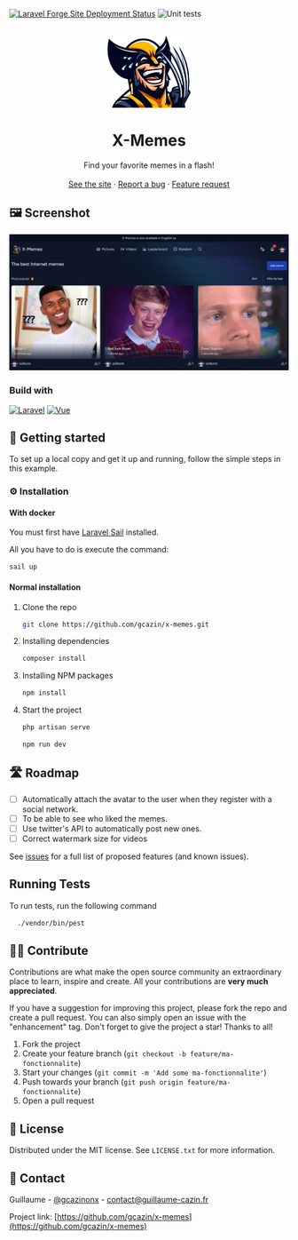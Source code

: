 [![Laravel Forge Site Deployment Status](https://img.shields.io/endpoint?url=https%3A%2F%2Fforge.laravel.com%2Fsite-badges%2F4a94f5fa-7a25-4af8-9dec-ff0900c9c25d%3Fdate%3D1&style=plastic)](https://forge.laravel.com/servers/741129/sites/2186314)
![Unit tests](https://github.com/gcazin/x-memes/actions/workflows/test.yml/badge.svg)

<!-- PROJECT LOGO -->
<br />
<div align="center">
  <a href="https://github.com/gcazin/x-memes">
    <img src="./public/images/favicon.png" alt="Logo" width="150">
  </a>

<h1 align="center">X-Memes</h3>

  <p align="center">
    Find your favorite memes in a flash!
    <br />
    <br />
    <a href="https://x-memes.com">See the site</a>
    ·
    <a href="https://github.com/gcazin/x-memes/issues">Report a bug</a>
    ·
    <a href="https://github.com/gcazin/x-memes/issues">Feature request</a>
  </p>
</div>

## 🖼️ Screenshot

![Product Name Screen Shot](./public/images/home.png)

### Build with

[![Laravel][Laravel.com]][Laravel-url]
[![Vue][Vue.js]][Vue-url]

## 🚀 Getting started

To set up a local copy and get it up and running, follow the simple steps in this example.

### ⚙️ Installation

#### With docker

You must first have [Laravel Sail](https://laravel.com/docs/11.x/sail) installed.

All you have to do is execute the command:

```bash
sail up
```

#### Normal installation

1. Clone the repo
    ```sh
    git clone https://github.com/gcazin/x-memes.git
    ```
2. Installing dependencies
    ```sh
    composer install
    ```
3. Installing NPM packages
    ```sh
    npm install
    ```
4. Start the project
    ```sh
    php artisan serve
    ```
    ```sh
    npm run dev
    ```

## 🛣️ Roadmap

-   [ ] Automatically attach the avatar to the user when they register with a social network.
- [ ] To be able to see who liked the memes.
- [ ] Use twitter's API to automatically post new ones.
- [ ] Correct watermark size for videos

See [issues](https://github.com/gcazin/x-memes/issues) for a full list of proposed features (and known issues).

## Running Tests

To run tests, run the following command

```bash
  ./vendor/bin/pest
```

## ✍🏻 Contribute

Contributions are what make the open source community an extraordinary place to learn, inspire and create. All your contributions are **very much appreciated**.

If you have a suggestion for improving this project, please fork the repo and create a pull request. You can also simply open an issue with the "enhancement" tag. Don't forget to give the project a star! Thanks to all!

1. Fork the project
2. Create your feature branch (`git checkout -b feature/ma-fonctionnalite`)
3. Start your changes (`git commit -m 'Add some ma-fonctionnalite'`)
4. Push towards your branch (`git push origin feature/ma-fonctionnalite`)
5. Open a pull request

## 📄 License

Distributed under the MIT license. See `LICENSE.txt` for more information.

## 🔗 Contact

Guillaume - [@gcazinonx](https://twitter.com/gcazinonx) - contact@guillaume-cazin.fr

Project link: [https://github.com/gcazin/x-memes](https://github.com/gcazin/x-memes)

[contributors-shield]: https://img.shields.io/github/contributors/gcazin/x-memes.svg?style=for-the-badge
[contributors-url]: https://github.com/gcazin/x-memes/graphs/contributors
[forks-shield]: https://img.shields.io/github/forks/gcazin/x-memes.svg?style=for-the-badge
[forks-url]: https://github.com/gcazin/x-memes/network/members
[stars-shield]: https://img.shields.io/github/stars/gcazin/x-memes.svg?style=for-the-badge
[stars-url]: https://github.com/gcazin/x-memes/stargazers
[issues-shield]: https://img.shields.io/github/issues/gcazin/x-memes.svg?style=for-the-badge
[issues-url]: https://github.com/gcazin/x-memes/issues
[license-shield]: https://img.shields.io/github/license/gcazin/x-memes.svg?style=for-the-badge
[license-url]: https://github.com/gcazin/x-memes/blob/master/LICENSE.txt
[linkedin-shield]: https://img.shields.io/badge/-LinkedIn-black.svg?style=for-the-badge&logo=linkedin&colorB=555
[linkedin-url]: https://linkedin.com/in/linkedin_username
[product-screenshot]: images/screenshot.png
[Vue.js]: https://img.shields.io/badge/Vue.js-35495E?style=for-the-badge&logo=vuedotjs&logoColor=4FC08D
[Vue.js]: https://img.shields.io/badge/Vue.js-35495E?style=for-the-badge&logo=vuedotjs&logoColor=4FC08D
[Vue-url]: https://vuejs.org/
[Vue-url]: https://tailwindcss.css/
[Laravel.com]: https://img.shields.io/badge/Laravel-FF2D20?style=for-the-badge&logo=laravel&logoColor=white
[Laravel-url]: https://laravel.com
